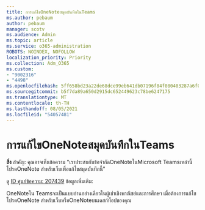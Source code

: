 ```yaml
---
title: การแก้ไขOneNoteสมุดบันทึกในTeams
ms.author: pebaum
author: pebaum
manager: scotv
ms.audience: Admin
ms.topic: article
ms.service: o365-administration
ROBOTS: NOINDEX, NOFOLLOW
localization_priority: Priority
ms.collection: Adm_O365
ms.custom:
- "9002316"
- "4498"
ms.openlocfilehash: 5ff658bd23a22de68dce99eb641db07196f84f080403287a6f06b4d8ff69c7d9
ms.sourcegitcommit: b5f7da89a650d2915dc652449623c78be6247175
ms.translationtype: MT
ms.contentlocale: th-TH
ms.lasthandoff: 08/05/2021
ms.locfileid: "54057481"
---
```

# <a name="editing-onenote-notebooks-in-teams"></a>การแก้ไขOneNoteสมุดบันทึกในTeams

**สิ่ง** สําคัญ: คุณอาจเห็นข้อความ "เราประสบกับข้อจํากัดOneNoteในMicrosoft Teamsเหล่านี้ โปรดOneNote สําหรับเว็บเพื่อแก้ไขสมุดบันทึกนี้"  

ดู [ID ศูนย์ข้อความ: 207439](https://admin.microsoft.com/Adminportal/Home?source=applauncher#MessageCenter?id=MC207439) ข้อมูลเพิ่มเติม:

OneNoteใน Teamsจะเป็นแบบอ่านอย่างเดียวในผู้เช่าเชิงพาณิชย์และการศึกษา เมื่อต้องการแก้ไข โปรดOneNote สําหรับเว็บหรือOneNoteบนเดสก์ท็อปของคุณ
